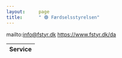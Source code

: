 ```yaml
---
layout:     page
title:      " 🟢 Færdselsstyrelsen"
---
```


mailto:info@fstyr.dk https://www.fstyr.dk/da

| Service   |
|-----------|


